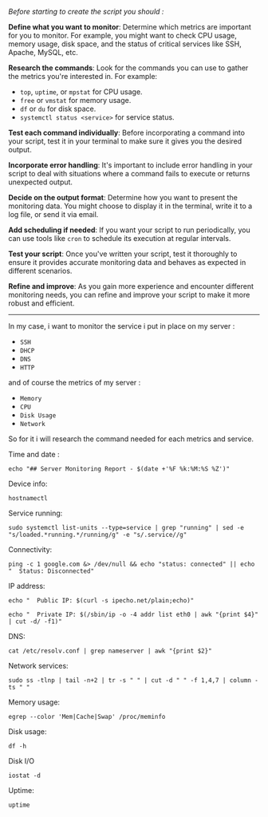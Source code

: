 *Before starting to create the script you should :* 

**Define what you want to monitor**: Determine which metrics are important for you to monitor. For example, you might want to check CPU usage, memory usage, disk space, and the status of critical services like SSH, Apache, MySQL, etc.

**Research the commands**: Look for the commands you can use to gather the metrics you're interested in. For example:

- `top`, `uptime`, or `mpstat` for CPU usage.
- `free` or `vmstat` for memory usage.
- `df` or `du` for disk space.
- `systemctl status <service>` for service status.

**Test each command individually**: Before incorporating a command into your script, test it in your terminal to make sure it gives you the desired output.

**Incorporate error handling**: It's important to include error handling in your script to deal with situations where a command fails to execute or returns unexpected output.

**Decide on the output format**: Determine how you want to present the monitoring data. You might choose to display it in the terminal, write it to a log file, or send it via email.

**Add scheduling if needed**: If you want your script to run periodically, you can use tools like `cron` to schedule its execution at regular intervals.

**Test your script**: Once you've written your script, test it thoroughly to ensure it provides accurate monitoring data and behaves as expected in different scenarios.

**Refine and improve**: As you gain more experience and encounter different monitoring needs, you can refine and improve your script to make it more robust and efficient.

---

In my case, i want to monitor the service i put in place on my server : 

- `SSH`
- `DHCP`
- `DNS`
- `HTTP`

and of course the metrics of my server : 

- `Memory`
- `CPU`
- `Disk Usage`
- `Network`

So for it i will research the command needed for each metrics and service. 

Time and date : 

`echo "## Server Monitoring Report - $(date +'%F %k:%M:%S %Z')"`

Device info:

`hostnamectl`

Service running:

`sudo systemctl list-units --type=service | grep "running" | sed -e "s/loaded.*running.*/running/g" -e "s/.service//g"`

Connectivity:

`ping -c 1 google.com &> /dev/null && echo "status: connected" || echo "  Status: Disconnected"`

IP address:

`echo "  Public IP: $(curl -s ipecho.net/plain;echo)"`

`echo "  Private IP: $(/sbin/ip -o -4 addr list eth0 | awk "{print $4}" | cut -d/ -f1)"`

DNS:

`cat /etc/resolv.conf | grep nameserver | awk "{print $2}"`

Network services: 

`sudo ss -tlnp | tail -n+2 | tr -s " " | cut -d " " -f 1,4,7 | column -ts " "`

Memory usage:

`egrep --color 'Mem|Cache|Swap' /proc/meminfo`

Disk usage:

`df -h`

Disk I/O

`iostat -d`

Uptime:

`uptime`


